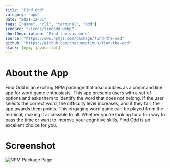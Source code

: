 ```yaml
---
title: "Find Odd"
category: "npm"
date: "2021-12-31"
tags: ["game", "cli", "terminal", "odd"]
iconSrc: "/icons/findodd.webp"
shortDescription: "Find the sus word"
source: "https://www.npmjs.com/package/find-the-odd"
github: "https://github.com/tharunoptimus/find-the-odd"
stack: [npm, javascript]
---
```


# About the App

Find Odd is an exciting NPM package that also doubles as a command line app for word game enthusiasts. This app presents users with a set of options and asks them to identify the word that does not belong. If the user selects the correct word, the difficulty level increases, and if they fail, the app awards them points. This engaging word game can be played from the terminal, making it accessible to all. Whether you're looking for a fun way to pass the time or want to improve your cognitive skills, Find Odd is an excellent choice for you.

# Screenshot

![NPM Package Page](/screenshots/findodd.webp)
